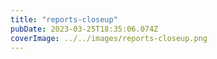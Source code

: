 ```yaml
---
title: "reports-closeup"
pubDate: 2023-03-25T18:35:06.074Z
coverImage: ../../images/reports-closeup.png
---
```

